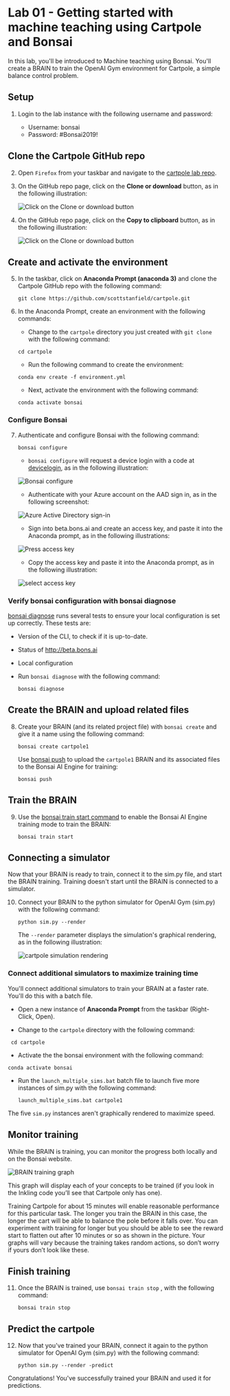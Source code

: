 # Lab 01 - Getting started with machine teaching using Cartpole and Bonsai

In this lab, you'll be introduced to Machine teaching using Bonsai. You'll create a BRAIN to train the OpenAI Gym environment for Cartpole, a simple balance control problem.

## Setup

1. Login to the lab instance with the following username and password:

    * Username: bonsai
    * Password: #Bonsai2019!

## Clone the Cartpole GitHub repo

2. Open `Firefox` from your taskbar and navigate to the [cartpole lab repo](https://github.com/scottstanfield/cartpole).

3. On the GitHub repo page, click on the **Clone or download** button, as in the following illustration:
 
    ![Click on the Clone or download button](./media/github-clone-1.png)

4. On the GitHub repo page, click on the **Copy to clipboard** button, as in the following illustration:
 
    ![Click on the Clone or download button](./media/github-clone-2.png)

## Create and activate the environment

5. In the taskbar, click on **Anaconda Prompt (anaconda 3)** and clone the Cartpole GitHub repo with the following command:

    ```shell
    git clone https://github.com/scottstanfield/cartpole.git
    ```

6. In the Anaconda Prompt, create an environment with the following commands:

   * Change to the `cartpole` directory you just created with `git clone` with the following command:

    ```shell
    cd cartpole
    ```  

   * Run the following command to create the environment:

    ```shell
    conda env create -f environment.yml
    ```

   * Next, activate the environment with the following command:

    ```shell
    conda activate bonsai
    ```

### Configure Bonsai

7. Authenticate and configure Bonsai with the following command:

    ```shell
    bonsai configure
    ```

   * `bonsai configure` will request a device login with a code at [devicelogin](https://www.microsoft.com/devicelogin), as in the following illustration:

    ![Bonsai configure](./media/bonsai-configure.png)

   * Authenticate with your Azure account on the AAD sign in, as in the following screenshot:

    ![Azure Active Directory sign-in](./media/device-login.png)

   * Sign into beta.bons.ai and create an access key, and paste it into the Anaconda prompt, as in the following illustrations:
 
    ![Press access key](./media/bonsai-access-key-1.png)
 
   * Copy the access key and paste it into the Anaconda prompt, as in the following illustration:
 
    ![select access key](./media/bonsai-access-key-3.png)
 




### Verify bonsai configuration with bonsai diagnose

[bonsai diagnose](https://docs.bons.ai/references/cli-reference.html#bonsai-diagnose) runs several tests to ensure your local configuration is set up correctly. These tests are:

   * Version of the CLI, to check if it is up-to-date.
   * Status of http://beta.bons.ai
   * Local configuration

 * Run `bonsai diagnose` with the following command:

    ```shell
    bonsai diagnose
    ```

## Create the BRAIN and upload related files

8. Create your BRAIN (and its related project file) with `bonsai create` and give it a name using the following command:

    ```shell
    bonsai create cartpole1
    ```

    Use [bonsai push](https://docs.bons.ai/references/cli-reference.html#bonsai-push) to upload the `cartpole1` BRAIN and its associated files to the Bonsai AI Engine for training:

    ```shell
    bonsai push
    ```

## Train the BRAIN

9.  Use the [bonsai train start command](https://docs.bons.ai/references/cli-reference.html#bonsai-train-start) to enable the Bonsai AI Engine training mode to train the BRAIN:

    ```shell
    bonsai train start
    ```


## Connecting a simulator

Now that your BRAIN is ready to train, connect it to the sim.py file, and start the BRAIN training. Training doesn't start until the BRAIN is connected to a simulator.

10. Connect your BRAIN to the python simulator for OpenAI Gym (sim.py) with the following command:

    ```shell
    python sim.py --render
    ```

    The `--render` parameter displays the simulation's graphical rendering, as in the following illustration:

    ![cartpole simulation rendering](./media/cartpole.png)
 
 





### Connect additional simulators to maximize training time

You'll connect additional simulators to train your BRAIN at a faster rate. You'll do this with a batch file.

   * Open a new instance of **Anaconda Prompt** from the taskbar (Right-Click, Open).

   * Change to the `cartpole` directory with the following command:

   ```shell
    cd cartpole
   ```  

   * Activate the the bonsai environment with the following command:

   ```shell
   conda activate bonsai
   ```

* Run the `launch_multiple_sims.bat` batch file to launch five more instances of sim.py with the following command:

   ```shell
   launch_multiple_sims.bat cartpole1
   ```

The five `sim.py` instances aren't graphically rendered to maximize speed.
 


## Monitor training

While the BRAIN is training, you can monitor the progress both locally and on the Bonsai website.  

![BRAIN training graph](./media/training-in-progress.png)

This graph will display each of your concepts to be trained (if you look in the Inkling code you’ll see that Cartpole only has one).

Training Cartpole for about 15 minutes will enable reasonable performance for this particular task. The longer you train the BRAIN in this case, the longer the cart will be able to balance the pole before it falls over. You can experiment with training for longer but you should be able to see the reward start to flatten out after 10 minutes or so as shown in the picture. Your graphs will vary because the training takes random actions, so don’t worry if yours don’t look like these.

## Finish training

11. Once the BRAIN is trained, use `bonsai train stop` , with the following command:

    ```shell
    bonsai train stop
    ```

## Predict the cartpole

12. Now that you've trained your BRAIN, connect it again to the python simulator for OpenAI Gym (sim.py) with the following command:

    ```shell
    python sim.py --render -predict
    ```

Congratulations! You've successfully trained your BRAIN and used it for predictions.
